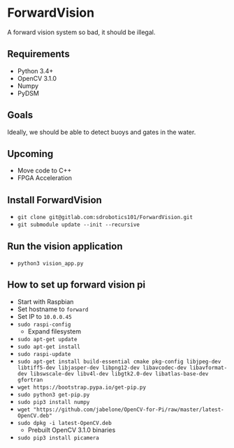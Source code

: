 # ForwardVision
A forward vision system so bad, it should be illegal.

## Requirements
* Python 3.4+
* OpenCV 3.1.0
* Numpy
* PyDSM

## Goals
Ideally, we should be able to detect buoys and gates in the water.

## Upcoming
* Move code to C++
* FPGA Acceleration 

## Install ForwardVision
* `git clone git@gitlab.com:sdrobotics101/ForwardVision.git`
* `git submodule update --init --recursive`

## Run the vision application
* `python3 vision_app.py` 

## How to set up forward vision pi
* Start with Raspbian
* Set hostname to `forward`
* Set IP to `10.0.0.45`
* `sudo raspi-config`
    * Expand filesystem
* `sudo apt-get update`
* `sudo apt-get install`
* `sudo raspi-update`
* `sudo apt-get install build-essential cmake pkg-config libjpeg-dev libtiff5-dev libjasper-dev libpng12-dev libavcodec-dev libavformat-dev libswscale-dev libv4l-dev libgtk2.0-dev libatlas-base-dev gfortran`
* `wget https://bootstrap.pypa.io/get-pip.py`
* `sudo python3 get-pip.py` 
* `sudo pip3 install numpy`
* `wget "https://github.com/jabelone/OpenCV-for-Pi/raw/master/latest-OpenCV.deb"`
* `sudo dpkg -i latest-OpenCV.deb`
    * Prebuilt OpenCV 3.1.0 binaries
* `sudo pip3 install picamera`
